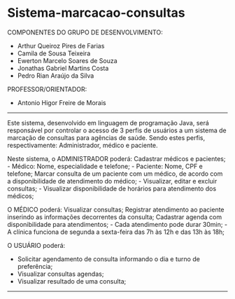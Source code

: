 # Sistema-marcacao-consultas

COMPONENTES DO GRUPO DE DESENVOLVIMENTO:
- Arthur Queiroz Pires de Farias
- Camila de Sousa Teixeira
- Ewerton Marcelo Soares de Souza
- Jonathas Gabriel Martins Costa
- Pedro Rian Araújo da Silva

PROFESSOR/ORIENTADOR:
- Antonio Higor Freire de Morais
----------------------------------------------------------------------------------------------------------------------------------------

Este sistema, desenvolvido em linguagem de programação Java, será responsável por controlar o acesso de 3 perfis de usuários a um sistema de marcação de consultas para agências de saúde. Sendo estes perfis, respectivamente: Administrador, médico e paciente.

Neste sistema, o ADMINISTRADOR poderá:
  Cadastrar médicos e pacientes;
    - Médico: Nome, especialidade e telefone;
    - Paciente: Nome, CPF e telefone;
  Marcar consulta de um paciente com um médico, de acordo com a disponibilidade de
  atendimento do médico;
    - Visualizar, editar e excluir consultas;
    - Visualizar disponibilidade de horários para atendimento dos médicos;
    
O MÉDICO poderá:
  Visualizar consultas;
  Registrar atendimento ao paciente inserindo as informações decorrentes da consulta;
  Cadastrar agenda com disponibilidade para atendimentos;
    - Cada atendimento pode durar 30min;
    - A clínica funciona de segunda a sexta-feira das 7h às 12h e das 13h às 18h;

O USUÁRIO poderá:
  - Solicitar agendamento de consulta informando o dia e turno de preferência;
  - Visualizar consultas agendas;
  - Visualizar resultado de uma consulta;
  --------------------------------------------------------------------------------------------------------------------------------------

